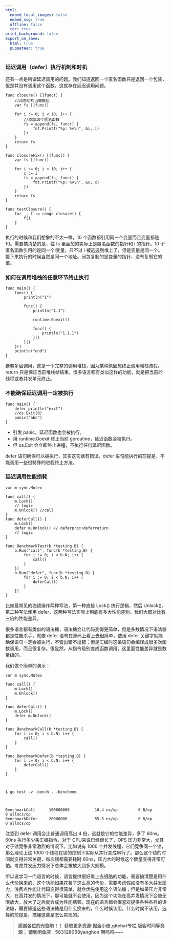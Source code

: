 ```yaml
---
html:
  embed_local_images: false
  embed_svg: true
  offline: false
  toc: true
print_background: false
export_on_save:
  html: true
  puppeteer: true
---
```

### 延迟调用（defer）执行机制和时机

还有一点是所谓延迟调用的问题。我们知道返回一个匿名函数只是返回一个包装，但是并没有调用这个函数，这就存在延迟调用问题。

    
    
    func closure() []func() {
        //动态切片当做数组
        var fs []func()
    
        for i := 0; i < 10; i++ {
            //添加10个匿名函数
            fs = append(fs, func() {
                fmt.Printf("%p: %v\n", &i, i)
            })
        }
        return fs
    }
    
    func closureFix() []func() {
        var fs []func()
    
        for i := 0; i < 10; i++ {
            x := i
            fs = append(fs, func() {
                fmt.Printf("%p: %v\n", &x, x)
            })
        }
        return fs
    }
    
    func testClosure() {
        for _, f := range closure() {
            f()
        }
    }
    

执行的时候和我们想象的不太一样，10 个函数都引用同一个变量而且变量都是 10。需要搞清楚的是，往 fs 里面加的实际上是匿名函数的指针和 i 的指针。10
个匿名函数引用的是同一个i变量，只不过 i 被逃逸到堆上了，但是变量是同一个。接下来执行的时候当然是同一个地址。闭包复制的是变量的指针，没有复制它的值。

### 如何在调用堆栈的任意环节终止执行

    
    
    func main() {
        func() {
            println("1")
    
            func() {
                println("1.1")
    
                runtime.Goexit()
    
                func() {
                    println("1.1.1")
                }()
            }()
        }()
        println("end")
    }
    

嵌套多层调用，这是一个完整的调用堆栈，因为某种原因想终止调用堆栈流程。return
只是保证当前堆栈帧结束。很多语言都有类似这样的功能，就是把当前的线程或者并发单元终止。

### 不能确保延迟调用一定被执行

    
    
    func main() {
        defer println("exit")
        //os.Exit(0)
        panic("abc")
    }
    

  * 引发 panic，延迟函数也会被执行。
  * 用 runtime.Goexit 终止当前 goroutine，延迟函数会被执行。
  * 但 os.Exit 会立即终止进程，不执行任何延迟函数。

defer 语句确保可以被执行，其实这句话有错误。defer 语句能执行的前提是，不能调用一些很特殊的进程终止方法。

### 延迟调用性能损耗

    
    
    var m sync.Mutex
    
    func call() {
        m.Lock()
        // logic
        m.Unlock() //call
    }
    func deferCall() {
        m.Lock()
        defer m.Unlock() // deferproc+deferreturn
        // logic
    }
    
    func BenchmarkTest(b *testing.B) {
        b.Run("call", func(b *testing.B) {
            for i := 0; i < b.N; i++ {
                call()
            }
        })
        b.Run("defer", func(b *testing.B) {
            for i := 0; i < b.N; i++ {
                deferCall()
            }
        })
    }
    

比如最常见的枷锁操作两种写法，第一种直接 Lock() 执行逻辑，然后 Unlock()。第二种写法使用
defer，这两种写法实际上到底有多大性能差别。我们大概对比有三倍的性能差异。

很多语言都有类似的语法糖，语法糖会让代码变得更简单，但是多数情况下语法糖都是性能杀手，就像 defer 语句在源码上看上去很简单，使用 defer
关键字就能确保语句一定会被执行，不管出错不出错；但是汇编时这条语句会编译成很多次函数调用，而且很复杂。很显然，从指令级别变成函数调用，这里面性能差异就是数量级的。

我们做个简单的演示：

    
    
    var m sync.Mutex
    
    func call() {
        m.Lock()
        m.Unlock()
    }
    
    func deferCall() {
        m.Lock()
        defer m.Unlock()
    }
    
    func BenchmarkCall(b *testing.B) {
        for i := 0; i < b.N; i++ {
            call()
        }
    }
    
    func BenchmarkDefer(b *testing.B) {
        for i := 0; i < b.N; i++ {
            deferCall()
        }
    }
    
    
    
    $ go test -v -bench . -benchmem
    
    
    
    BenchmarkCall      100000000           16.4 ns/op         0 B/op          0 allocs/op
    BenchmarkDefer     20000000            55.5 ns/op         0 B/op          0 allocs/op
    

注意到 defer 调用会比普通调用高出 4 倍，这就是它的性能差异，多了 60ns。60ns 执行多少条汇编指令，对于 CPU来说已经很长了，OPS
压力非常大，尤其对于锁竞争非常激烈的情况下。比如说有 1000 个并发线程，它们竞争同一个锁，那么理论上这 1000
个线程在锁的控制下实际从并行变成串行了。那么这个锁的时间就变得非常关键，每次锁都需要耗时
60ns，压力大的时候这个数量变得非常可怕。考虑并发压力情况下总体会被放大到多大规模。

所以说学习一门语言的时候，语言提供很好看上去很酷的功能，需要搞清楚是用什么代价换来的，这个功能如果花费了这么高的代价，需要考虑假如没有多大并发压力，浪费点性能让代码变得很简单，就会优先使用这个语法糖；但是如果压力非常大，在高并发的情况下，那可能就不会使用，因为这个功能在高并发情况下会被无限放大，放大了之后就会成为性能瓶颈。现在的语言都会很喜欢提供各种各样的语法糖，需要知道这些语法糖是用什么换来的，什么时候该用，什么时候不该用，选择的前提是，搞懂这些是怎么实现的。

> **感谢各位的光临哟！！**
> **获取更多资源:掘金小册,gitchat专栏,极客时间等资源；**
> **请到闲鱼店：583128058yanghon**
> **啊呜呜~~~**